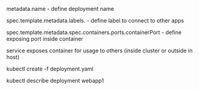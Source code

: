 metadata.name - define deployment name

spec.template.metadata.labels.<name> - define label to connect to       other apps

spec.template.metadata.spec.containers.ports.containerPort - define     exposing port inside container 

service exposes container for usage to others (inside cluster or outside in host)


kubectl create -f deployment.yaml

kubectl describe deployment webapp1